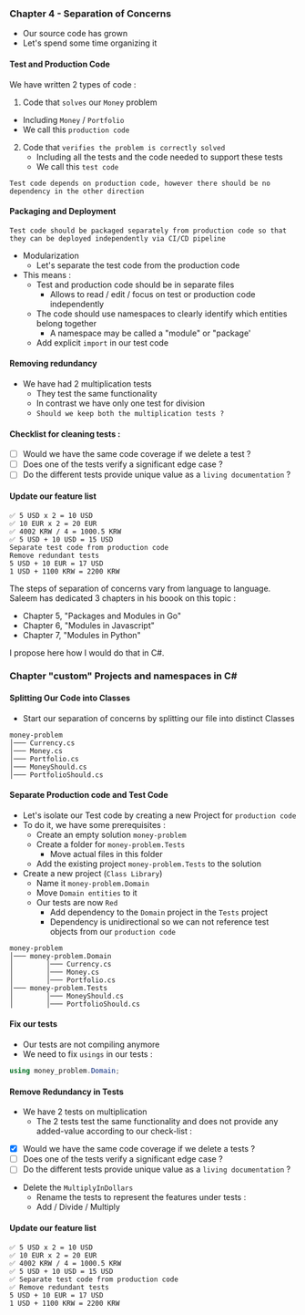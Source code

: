 ### Chapter 4 - Separation of Concerns
* Our source code has grown
* Let's spend some time organizing it

#### Test and Production Code
We have written 2 types of code :
1. Code that `solves` our `Money` problem
* Including `Money` / `Portfolio`
* We call this `production code`
2. Code that `verifies the problem is correctly solved`
    * Including all the tests and the code needed to support these tests
    * We call this `test code`

`Test code depends on production code, however there should be no dependency in the other direction`

#### Packaging and Deployment
`Test code should be packaged separately from production code so that they can be deployed independently via CI/CD pipeline`
* Modularization
    * Let's separate the test code from the production code
* This means :
    * Test and production code should be in separate files
        * Allows to read / edit / focus on test or production code independently
    * The code should use namespaces to clearly identify which entities belong together
        * A namespace may be called a "module" or "package'
    * Add explicit `import` in our test code

#### Removing redundancy
* We have had 2 multiplication tests
    * They test the same functionality
    * In contrast we have only one test for division
    * `Should we keep both the multiplication tests ?`

#### Checklist for cleaning tests :
- [ ] Would we have the same code coverage if we delete a test ?
- [ ] Does one of the tests verify a significant edge case ?
- [ ] Do the different tests provide unique value as a `living documentation` ?

#### Update our feature list
```text
✅ 5 USD x 2 = 10 USD 
✅ 10 EUR x 2 = 20 EUR
✅ 4002 KRW / 4 = 1000.5 KRW
✅ 5 USD + 10 USD = 15 USD
Separate test code from production code
Remove redundant tests
5 USD + 10 EUR = 17 USD
1 USD + 1100 KRW = 2200 KRW
```

The steps of separation of concerns vary from language to language. Saleem has dedicated 3 chapters in his boook on this topic :
* Chapter 5, "Packages and Modules in Go"
* Chapter 6, "Modules in Javascript"
* Chapter 7, "Modules in Python"

I propose here how I would do that in C#.

### Chapter "custom" Projects and namespaces in C#
#### Splitting Our Code into Classes
* Start our separation of concerns by splitting our file into distinct Classes
```
money-problem
│─── Currency.cs
│─── Money.cs    
│─── Portfolio.cs
│─── MoneyShould.cs
│─── PortfolioShould.cs
```

#### Separate Production code and Test Code
* Let's isolate our Test code by creating a new Project for `production code`
* To do it, we have some prerequisites :
    * Create an empty solution `money-problem`
    * Create a folder for `money-problem.Tests`
        * Move actual files in this folder
    * Add the existing project `money-problem.Tests` to the solution
* Create a new project (`Class Library`)
    * Name it `money-problem.Domain`
    * Move `Domain entities` to it
    * Our tests are now `Red`
        * Add dependency to the `Domain` project in the `Tests` project
        * Dependency is unidirectional so we can not reference test objects from our `production code`

```
money-problem   
│─── money-problem.Domain
│        │─── Currency.cs
│        │─── Money.cs    
│        │─── Portfolio.cs
│─── money-problem.Tests
│        │─── MoneyShould.cs
│        │─── PortfolioShould.cs
```

#### Fix our tests
* Our tests are not compiling anymore
* We need to fix `usings` in our tests :
```c#
using money_problem.Domain;
```

#### Remove Redundancy in Tests
* We have 2 tests on multiplication
    * The 2 tests test the same functionality and does not provide any added-value according to our check-list :

- [X] Would we have the same code coverage if we delete a tests ?
- [ ] Does one of the tests verify a significant edge case ?
- [ ] Do the different tests provide unique value as a `living documentation` ?

* Delete the `MultiplyInDollars`
    * Rename the tests to represent the features under tests :
    * Add / Divide / Multiply

#### Update our feature list
```text
✅ 5 USD x 2 = 10 USD 
✅ 10 EUR x 2 = 20 EUR
✅ 4002 KRW / 4 = 1000.5 KRW
✅ 5 USD + 10 USD = 15 USD
✅ Separate test code from production code
✅ Remove redundant tests
5 USD + 10 EUR = 17 USD
1 USD + 1100 KRW = 2200 KRW
```